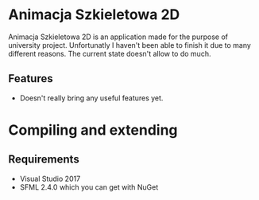 # Animacja Szkieletowa 2D
Animacja Szkieletowa 2D is an application made for the purpose of university project. Unfortunatly I haven't been able to finish it due to many different reasons. The current state doesn't allow to do much.


## Features
* Doesn't really bring any useful features yet.



# Compiling and extending
## Requirements
* Visual Studio 2017
* SFML 2.4.0 which you can get with NuGet


